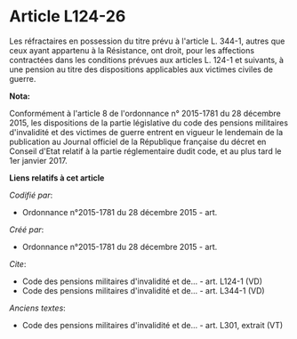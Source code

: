 # Article L124-26

Les réfractaires en possession du titre prévu à l'article L. 344-1, autres que ceux ayant appartenu à la Résistance, ont
droit, pour les affections contractées dans les conditions prévues aux articles L. 124-1 et suivants, à une pension au titre
des dispositions applicables aux victimes civiles de guerre.

**Nota:**

Conformément à l'article 8 de l'ordonnance n° 2015-1781 du 28 décembre 2015, les dispositions de la partie législative du
code des pensions militaires d'invalidité et des victimes de guerre entrent en vigueur le lendemain de la publication au
Journal officiel de la République française du décret en Conseil d'Etat relatif à la partie réglementaire dudit code, et au
plus tard le 1er janvier 2017.

**Liens relatifs à cet article**

_Codifié par_:

  - Ordonnance n°2015-1781 du 28 décembre 2015 - art.

_Créé par_:

  - Ordonnance n°2015-1781 du 28 décembre 2015 - art.

_Cite_:

  - Code des pensions militaires d'invalidité et de... - art. L124-1 (VD)
  - Code des pensions militaires d'invalidité et de... - art. L344-1 (VD)

_Anciens textes_:

  - Code des pensions militaires d'invalidité et de... - art. L301, extrait (VT)
